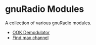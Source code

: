 # gnuRadio Modules

A collection of various gnuRadio modules.

* [OOK Demodulator](https://github.com/MKesenheimer/gnuRadio_modules/tree/master/gr-OOK_demodulator)
* [Find max channel](https://github.com/MKesenheimer/gnuRadio_modules/tree/master/gr-find_max_channel)
